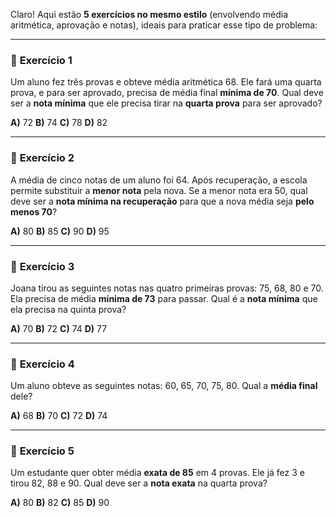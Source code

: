 Claro! Aqui estão **5 exercícios no mesmo estilo** (envolvendo média aritmética, aprovação e notas), ideais para praticar esse tipo de problema:

---

### 🔢 **Exercício 1**

Um aluno fez três provas e obteve média aritmética 68. Ele fará uma quarta prova, e para ser aprovado, precisa de média final **mínima de 70**.
Qual deve ser a **nota mínima** que ele precisa tirar na **quarta prova** para ser aprovado?

**A)** 72
**B)** 74
**C)** 78
**D)** 82

---

### 🔢 **Exercício 2**

A média de cinco notas de um aluno foi 64. Após recuperação, a escola permite substituir a **menor nota** pela nova. Se a menor nota era 50, qual deve ser a **nota mínima na recuperação** para que a nova média seja **pelo menos 70**?

**A)** 80
**B)** 85
**C)** 90
**D)** 95

---

### 🔢 **Exercício 3**

Joana tirou as seguintes notas nas quatro primeiras provas: 75, 68, 80 e 70. Ela precisa de média **mínima de 73** para passar.
Qual é a **nota mínima** que ela precisa na quinta prova?

**A)** 70
**B)** 72
**C)** 74
**D)** 77

---

### 🔢 **Exercício 4**

Um aluno obteve as seguintes notas: 60, 65, 70, 75, 80. Qual a **média final** dele?

**A)** 68
**B)** 70
**C)** 72
**D)** 74

---

### 🔢 **Exercício 5**

Um estudante quer obter média **exata de 85** em 4 provas. Ele já fez 3 e tirou 82, 88 e 90.
Qual deve ser a **nota exata** na quarta prova?

**A)** 80
**B)** 82
**C)** 85
**D)** 90
